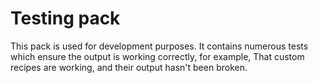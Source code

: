 # Testing pack

This pack is used for development purposes. It contains numerous tests which ensure the output is working correctly, for example,
That custom recipes are working, and their output hasn't been broken.
